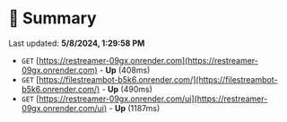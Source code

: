 # 📖 Summary
Last updated: **5/8/2024, 1:29:58 PM**

- `GET` [https://restreamer-09gx.onrender.com](https://restreamer-09gx.onrender.com) - **Up** (408ms)
- `GET` [https://filestreambot-b5k6.onrender.com/](https://filestreambot-b5k6.onrender.com/) - **Up** (490ms)
- `GET` [https://restreamer-09gx.onrender.com/ui](https://restreamer-09gx.onrender.com/ui) - **Up** (1187ms)
